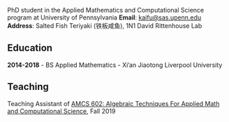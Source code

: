 PhD student in the Applied Mathematics and Computational Science program at University of Pennsylvania
**Email**: kaifu@sas.upenn.edu  
**Address**: Salted Fish Teriyaki (铁板咸鱼), 1N1 David Rittenhouse Lab

## Education

**2014-2018** - BS Applied Mathematics - Xi’an Jiaotong Liverpool University

## Teaching

Teaching Assistant of [AMCS 602: Algebraic Techniques For Applied Math and Computational Science](https://www.math.upenn.edu/~zwang423/AMCS602_2019.html), Fall 2019
